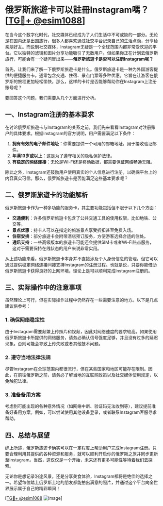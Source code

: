 # 俄罗斯旅遊卡可以註冊Instagram嗎？[[TG💪+ @esim1088](https://t.me/s/esim1088)]

在当今这个数字化时代，社交媒体已经成为了人们生活中不可或缺的一部分。无论是在国内还是出国旅行，很多人都喜欢通过社交平台记录自己的生活点滴，分享给亲朋好友。而说到社交媒体，Instagram无疑是一个全球范围内都非常受欢迎的平台。它以独特的滤镜和图片分享功能吸引了无数用户。但如果你正在计划去俄罗斯旅行，可能会有一个疑问冒出来——**俄罗斯旅遊卡是否可以注册Instagram呢？**

首先，让我们来了解一下俄罗斯旅遊卡是什么。俄罗斯旅遊卡是一种为外国游客提供的便捷服务卡，通常包含交通、住宿、景点门票等多种优惠。它旨在让游客在俄罗斯的旅程更加轻松愉快。那么，这样的卡片是否能够帮助你在Instagram上注册账号呢？

要回答这个问题，我们需要从几个方面进行分析。

## 一、Instagram注册的基本要求

在讨论俄罗斯旅遊卡与Instagram的关系之前，我们先来看看Instagram对注册账户的具体要求。根据Instagram的官方说明，用户需要满足以下条件：

1. **拥有有效的电子邮件地址**：你需要提供一个可用的邮箱地址，用于接收验证邮件。
2. **年满13岁或以上**：这是为了遵守相关的隐私保护法律。
3. **有稳定的网络连接**：无论是Wi-Fi还是移动数据，都需要保证网络畅通无阻。

除此之外，Instagram还鼓励用户使用真实的个人信息进行注册，以确保平台上的内容真实可信。那么，俄罗斯旅遊卡是否能满足这些基本要求呢？

## 二、俄罗斯旅遊卡的功能解析

俄罗斯旅遊卡作为一种多功能的服务卡，其主要功能包括但不限于以下几个方面：

- **交通便利**：许多俄罗斯旅遊卡包含了公共交通工具的使用权限，比如地铁、公交等。
- **景点优惠**：持卡人可以在指定的旅游景点享受折扣甚至免费入场。
- **住宿安排**：部分旅遊卡会附带酒店预订服务，方便游客选择合适的住处。
- **通讯支持**：一些高级版本的旅遊卡可能还会提供SIM卡或者Wi-Fi热点服务，这对于需要保持在线状态的用户来说非常实用。

从上述功能来看，俄罗斯旅遊卡本身并不直接涉及个人身份信息的管理，但它可以通过提供稳定网络连接间接支持Instagram的注册过程。也就是说，只要你能借助俄罗斯旅遊卡获得良好的上网环境，理论上是可以顺利完成Instagram注册的。

## 三、实际操作中的注意事项

虽然理论上可行，但在实际操作过程中仍然存在一些需要注意的地方。以下是几点建议供参考：

### 1. 确保网络稳定性

由于Instagram需要频繁上传照片和视频，因此对网络速度的要求较高。如果使用俄罗斯旅遊卡所提供的网络服务，请务必确认信号强度足够，并且没有过多的延迟现象。否则可能会导致上传失败或者其他技术问题。

### 2. 遵守当地法律法规

尽管Instagram在全球范围内都很流行，但在某些国家和地区可能存在限制。因此，在前往俄罗斯之前，请务必了解当地的互联网政策以及社交媒体使用规定，以免触犯法律。

### 3. 准备备用方案

考虑到可能出现的各种意外情况（如网络中断、验证码无法收到等），建议提前准备好备用方案。例如，可以尝试使用其他设备登录，或者联系Instagram客服寻求帮助。

## 四、总结与展望

综上所述，俄罗斯旅遊卡确实可以在一定程度上帮助用户完成Instagram注册。只要合理利用其提供的各种资源和服务，就可以顺利开启你的俄罗斯之旅并同步更新至Instagram。当然，这仅仅是一个开始，未来还有更多可能性等待着我们去探索。

无论你是想记录沿途风景，还是分享美食体验，Instagram都将是绝佳的选择之一。希望每位踏上俄罗斯土地的朋友都能拍出满意的照片，并通过这个平台向全世界展示属于自己的精彩瞬间！

[[TG💪+ @esim1088](https://t.me/s/esim1088) ![Image](https://i.postimg.cc/4NQfJmqS/Snipaste-2025-05-13-00-14-12.png)]